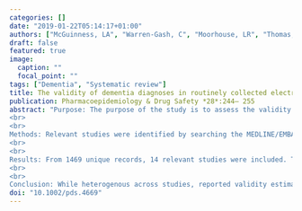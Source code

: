 ```yaml
---
categories: []
date: "2019-01-22T05:14:17+01:00"
authors: ["McGuinness, LA", "Warren‐Gash, C", "Moorhouse, LR", "Thomas, SL"]
draft: false
featured: true
image:
  caption: ""
  focal_point: ""
tags: ["Dementia", "Systematic review"]
title: The validity of dementia diagnoses in routinely collected electronic health records in the United Kingdom; a systematic review
publication: Pharmacoepidemiology & Drug Safety *28*:244– 255
abstract: "Purpose: The purpose of the study is to assess the validity of codes or algorithms used to identify dementia in UK electronic health record (EHR) primary care and hospitalisation databases.
<br>
<br>
Methods: Relevant studies were identified by searching the MEDLINE/EMBASE databases from inception to June 2018, hand‐searching reference lists, and consulting experts. The search strategy included synonyms for “Dementia”, “Europe”, and “EHR”. Studies were included if they validated dementia diagnoses in UK primary care or hospitalisation databases, irrespective of validation method used. The Quality Assessment for Diagnostic Accuracy Studies‐2 (QUADAS‐2) tool was used to assess risk of bias.
<br>
<br>
Results: From 1469 unique records, 14 relevant studies were included. Thirteen validated individual diagnoses against a reference standard, reporting high estimates of validity. Most reported only the positive predictive value (PPV), with estimates ranging between 0.09 and 1.0 and 0.62 and 0.85 in primary care and hospitalisation databases, respectively. One study performed a rate comparison, indicating good generalisability of dementia diagnoses in The Health Improvement Network (THIN) database to the UK population. Studies were of low methodological quality. As studies were not comparable, no summary validity estimates were produced.
<br>
<br>
Conclusion: While heterogenous across studies, reported validity estimates were generally high. However, the credibility of these estimates is limited by the methodological quality of studies, primarily resulting from insufficient blinding of researchers interpreting the reference test. Inadequate reporting, particularly of the specific codes validated, hindered comparison of estimates across studies. Future validation studies should make use of more robust reference tests, follow established reporting guidelines, and calculate all measures of validity."
doi: "10.1002/pds.4669"
---
```

